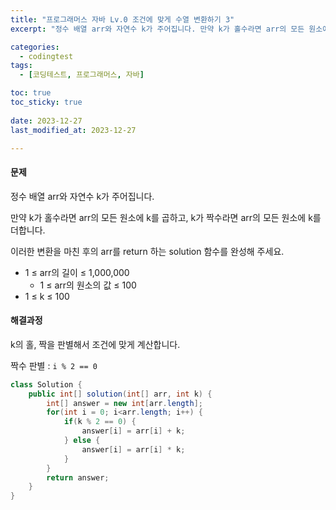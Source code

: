 ```yaml
---
title: "프로그래머스 자바 Lv.0 조건에 맞게 수열 변환하기 3"
excerpt: "정수 배열 arr와 자연수 k가 주어집니다. 만약 k가 홀수라면 arr의 모든 원소에 k를 곱하고, k가 짝수라면 arr의 모든 원소에 k를 더합니다. 이러한 변환을 마친 후의 arr를 return 하는 solution 함수를 완성해 주세요."

categories:
  - codingtest
tags:
  - [코딩테스트, 프로그래머스, 자바]

toc: true
toc_sticky: true
 
date: 2023-12-27
last_modified_at: 2023-12-27

---
```


#### 문제
정수 배열 arr와 자연수 k가 주어집니다.

만약 k가 홀수라면 arr의 모든 원소에 k를 곱하고, k가 짝수라면 arr의 모든 원소에 k를 더합니다.

이러한 변환을 마친 후의 arr를 return 하는 solution 함수를 완성해 주세요.

- 1 ≤ arr의 길이 ≤ 1,000,000
  - 1 ≤ arr의 원소의 값 ≤ 100
- 1 ≤ k ≤ 100

#### 해결과정
k의 홀, 짝을 판별해서 조건에 맞게 계산합니다.

짝수 판별 : `i % 2 == 0`

```java
class Solution {
    public int[] solution(int[] arr, int k) {
        int[] answer = new int[arr.length];
        for(int i = 0; i<arr.length; i++) {
            if(k % 2 == 0) {
                answer[i] = arr[i] + k;
            } else {
                answer[i] = arr[i] * k;
            }
        }
        return answer;
    }
}
```